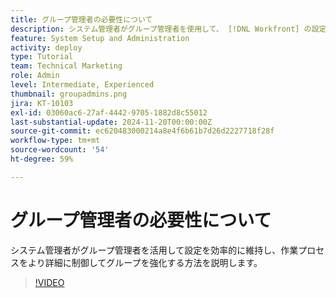 ```yaml
---
title: グループ管理者の必要性について
description: システム管理者がグループ管理者を使用して、 [!DNL Workfront] の設定を維持しながら、グループが作業をより詳細に制御できるようにする方法を説明します。
feature: System Setup and Administration
activity: deploy
type: Tutorial
team: Technical Marketing
role: Admin
level: Intermediate, Experienced
thumbnail: groupadmins.png
jira: KT-10103
exl-id: 03060ac6-27af-4442-9705-1882d8c55012
last-substantial-update: 2024-11-20T00:00:00Z
source-git-commit: ec620483000214a8e4f6b61b7d26d2227718f28f
workflow-type: tm+mt
source-wordcount: '54'
ht-degree: 59%

---
```


# グループ管理者の必要性について

システム管理者がグループ管理者を活用して設定を効率的に維持し、作業プロセスをより詳細に制御してグループを強化する方法を説明します。

>[!VIDEO](https://video.tv.adobe.com/v/3439323/?quality=12&learn=on)


